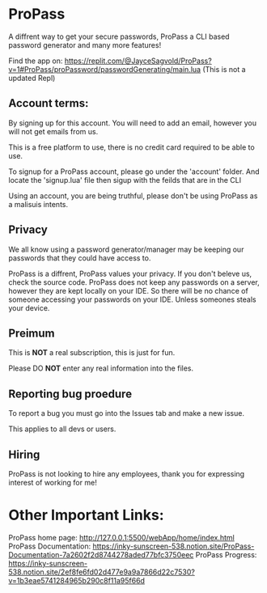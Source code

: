 # ProPass
A diffrent way to get your secure passwords, ProPass a CLI based password generator and many more features!

Find the app on:
https://replit.com/@JayceSagvold/ProPass?v=1#ProPass/proPassword/passwordGenerating/main.lua
(This is not a updated Repl)


## Account terms:

By signing up for this account. You will need to add an email, however you will not get emails from us. 

This is a free platform to use, there is no credit card required to be able to use.

To signup for a ProPass account, please go under the 'account' folder. And locate the 'signup.lua' file then sigup with the feilds that are in the CLI

Using an account, you are being truthful, please don't be using ProPass as a malisuis intents.

## Privacy

We all know using a password generator/manager may be keeping our passwords that they could have access to.

ProPass is a diffrent, ProPass values your privacy. If you don't beleve us, check the source code.
ProPass does not keep any passwords on a server, however they are kept locally on your IDE. So there will be no chance of someone accessing your passwords on your IDE. Unless someones steals your device.


## Preimum

This is **NOT** a real subscription, this is just for fun.

Please DO **NOT** enter any real information into the files.


## Reporting bug proedure

To report a bug you must go into the Issues tab and make a new issue.

This applies to all devs or users.


## Hiring

ProPass is not looking to hire any employees, thank you for expressing interest of working for me!

# Other Important Links:

ProPass home page: http://127.0.0.1:5500/webApp/home/index.html
ProPass Documentation: https://inky-sunscreen-538.notion.site/ProPass-Documentation-7a2602f2d8744278aded77bfc3750eec
ProPass Progress: https://inky-sunscreen-538.notion.site/2ef8fe6fd02d477e9a9a7866d22c7530?v=1b3eae5741284965b290c8f11a95f66d
